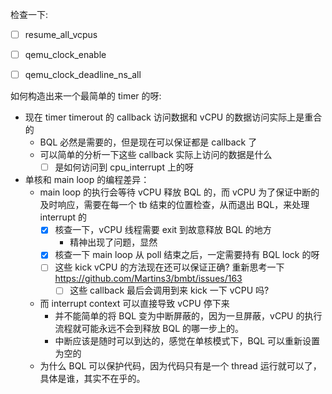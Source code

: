 检查一下:
- [ ] resume_all_vcpus
- [ ] qemu_clock_enable
- [ ] qemu_clock_deadline_ns_all


如何构造出来一个最简单的 timer 的呀:
- 现在 timer timerout 的 callback 访问数据和 vCPU 的数据访问实际上是重合的
  - BQL 必然是需要的，但是现在可以保证都是 callback 了
  - 可以简单的分析一下这些 callback 实际上访问的数据是什么
    - [ ] 是如何访问到 cpu_interrupt 上的呀

- 单核和 main loop 的编程差异：
  - main loop 的执行会等待 vCPU 释放 BQL 的，而 vCPU 为了保证中断的及时响应，需要在每一个 tb 结束的位置检查，从而退出 BQL，来处理 interrupt 的
    - [x] 核查一下，vCPU 线程需要 exit 到故意释放 BQL 的地方
      - 精神出现了问题，显然
    - [x] 核查一下 main loop 从 poll 结束之后，一定需要持有 BQL lock 的呀
    - [ ] 这些 kick vCPU 的方法现在还可以保证正确? 重新思考一下 https://github.com/Martins3/bmbt/issues/163
      - [ ] 这些 callback 最后会调用到来 kick 一下 vCPU 吗?
  - 而 interrupt context 可以直接导致 vCPU 停下来
    - 并不能简单的将 BQL 变为中断屏蔽的，因为一旦屏蔽，vCPU 的执行流程就可能永远不会到释放 BQL 的哪一步上的。
    - 中断应该是随时可以到达的，感觉在单核模式下，BQL 可以重新设置为空的
  - 为什么 BQL 可以保护代码，因为代码只有是一个 thread 运行就可以了，具体是谁，其实不在乎的。
